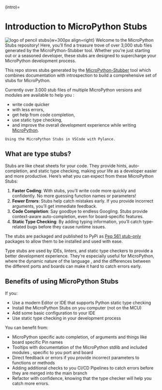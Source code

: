 (intro)=
# Introduction to MicroPython Stubs

![logo of pencil stubs](img/colorstubs.jpg){w=300px align=right}
Welcome to the MicroPython Stubs repository! Here, you’ll find a treasure trove of over 3,000 stub files generated by the MicroPython-Stubber tool. Whether you’re just starting out or a seasoned developer, these stubs are designed to supercharge your MicroPython development process.

This repo stores stubs generated by the [MicroPython-Stubber](https://github.com/Josverl/micropython-stubber#readme) tool 
which combines documentation with introspection to build a comprehensive set of stubs for MicroPython.

Currently over 3.000 stub files of multiple MicroPython versions and modules are available to help you :

- write code quicker
- with less errors,
- get help from code completion,
- use static type checking,
- and improve the overall development experience while writing [MicroPython](https://micropython.org/).
  
```{figure} img/demo.gif
Using the MicroPython Stubs in VSCode with Pylance.
```

## What are type stubs?

Stubs are like cheat sheets for your code. They provide hints, auto-completion, and static type checking, making your life as a developer easier and more productive. Here’s what you can expect from these MicroPython Stubs:

1. **Faster Coding**: With stubs, you’ll write code more quickly and confidently. No more guessing function names or parameters!
2. **Fewer Errors**: Stubs help catch mistakes early. If you provide incorrect arguments, you’ll get immediate feedback.
3. **Code Completion**: Say goodbye to endless Googling. Stubs provide context-aware auto-completion, even for board-specific features.
4. **Static Type Checking**: By adding typing information, you’ll catch type-related bugs before they cause runtime issues.

The stubs are packaged and published to PyPi as [Pep 561 stub-only](https://peps.python.org/pep-0561/#stub-only-packages) packages to allow them to be installed and used with ease.

Type stubs are used by IDEs, linters, and static type checkers to provide a better development experience. They’re especially useful for MicroPython, where the dynamic nature of the language , and the differences between the different ports and boards can make it hard to catch errors early.

## Benefits of using MicroPython Stubs

If you:

- Use a modern Editor or IDE that supports Python static type checking
- Install the MicroPython Stubs on you computer (not on the MCU)
- Add some basic configuration to your IDE
- Use static type checking in your development process

You can benefit from:

- MicroPython specific auto completion, of arguments and things like board specific Pin names
- Tooltips with documentation of the MicroPython stdlib and included modules , specific to you port and board
- Direct feedback or errors if you provide incorrect parameters to functions or methods
- Adding additional checks to you CI/CD Pipelines to catch errors before they are merged into the main branch
- Refactor with confidence, knowing that the type checker will help you catch more errors.


<!-- TODO: Add code sampled / gif of unannotated code  -->

